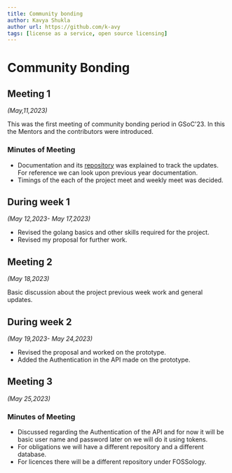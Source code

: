 ```yaml
---
title: Community bonding
author: Kavya Shukla
author url: https://github.com/k-avy
tags: [license as a service, open source licensing]
---
```


<!--
SPDX-License-Identifier: CC-BY-SA-4.0

SPDX-FileCopyrightText: 2023 Kavya Shukla <kavyuushukla59@gmail.com>
-->

# Community Bonding

## Meeting 1

*(May,11,2023)*

This was the first meeting of community bonding period in GSoC'23. In this the
Mentors and the contributors were introduced.

### Minutes of Meeting

* Documentation and its
[repository](https://fossology.github.io/gsoc/docs/2023/) was explained to
track the updates. For reference we can look upon previous year documentation.
* Timings of the each of the project meet and weekly meet was decided.

## During week 1

*(May 12,2023- May 17,2023)*

* Revised the golang basics and other skills required for the project.
* Revised my proposal for further work.

## Meeting 2

*(May 18,2023)*

Basic discussion about the project previous week work and general updates.

## During week 2

*(May 19,2023- May 24,2023)*

* Revised the proposal and worked on the prototype.
* Added the Authentication in the API made on the prototype.

## Meeting 3

*(May 25,2023)*

### Minutes of Meeting

* Discussed regarding the Authentication of the API and for now it will be
basic user name and password later on we will do it using tokens.
* For obligations we will have a different repository and a different
database.
* For licences there will be a different repository under FOSSology.
